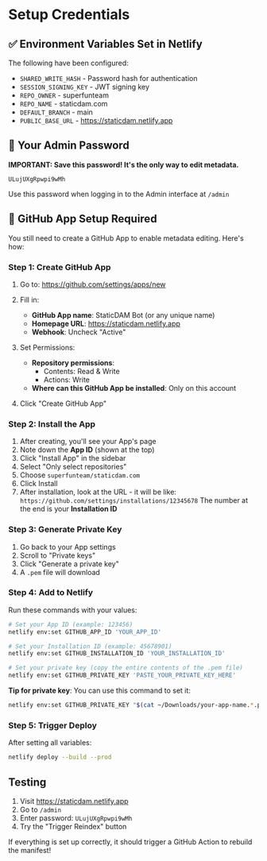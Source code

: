 # Setup Credentials

## ✅ Environment Variables Set in Netlify

The following have been configured:
- `SHARED_WRITE_HASH` - Password hash for authentication
- `SESSION_SIGNING_KEY` - JWT signing key
- `REPO_OWNER` - superfunteam
- `REPO_NAME` - staticdam.com
- `DEFAULT_BRANCH` - main
- `PUBLIC_BASE_URL` - https://staticdam.netlify.app

## 🔑 Your Admin Password

**IMPORTANT: Save this password! It's the only way to edit metadata.**

```
ULujUXgRpwpi9wMh
```

Use this password when logging in to the Admin interface at `/admin`

## 🚨 GitHub App Setup Required

You still need to create a GitHub App to enable metadata editing. Here's how:

### Step 1: Create GitHub App

1. Go to: https://github.com/settings/apps/new
2. Fill in:
   - **GitHub App name**: StaticDAM Bot (or any unique name)
   - **Homepage URL**: https://staticdam.netlify.app
   - **Webhook**: Uncheck "Active"

3. Set Permissions:
   - **Repository permissions**:
     - Contents: Read & Write
     - Actions: Write
   - **Where can this GitHub App be installed**: Only on this account

4. Click "Create GitHub App"

### Step 2: Install the App

1. After creating, you'll see your App's page
2. Note down the **App ID** (shown at the top)
3. Click "Install App" in the sidebar
4. Select "Only select repositories"
5. Choose `superfunteam/staticdam.com`
6. Click Install
7. After installation, look at the URL - it will be like:
   `https://github.com/settings/installations/12345678`
   The number at the end is your **Installation ID**

### Step 3: Generate Private Key

1. Go back to your App settings
2. Scroll to "Private keys"
3. Click "Generate a private key"
4. A `.pem` file will download

### Step 4: Add to Netlify

Run these commands with your values:

```bash
# Set your App ID (example: 123456)
netlify env:set GITHUB_APP_ID 'YOUR_APP_ID'

# Set your Installation ID (example: 45678901)
netlify env:set GITHUB_INSTALLATION_ID 'YOUR_INSTALLATION_ID'

# Set your private key (copy the entire contents of the .pem file)
netlify env:set GITHUB_PRIVATE_KEY 'PASTE_YOUR_PRIVATE_KEY_HERE'
```

**Tip for private key**: You can use this command to set it:
```bash
netlify env:set GITHUB_PRIVATE_KEY "$(cat ~/Downloads/your-app-name.*.private-key.pem)"
```

### Step 5: Trigger Deploy

After setting all variables:

```bash
netlify deploy --build --prod
```

## Testing

1. Visit https://staticdam.netlify.app
2. Go to `/admin`
3. Enter password: `ULujUXgRpwpi9wMh`
4. Try the "Trigger Reindex" button

If everything is set up correctly, it should trigger a GitHub Action to rebuild the manifest!